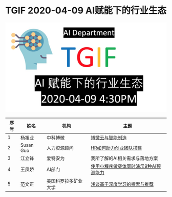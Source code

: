 # TGIF 2020-04-09 AI赋能下的行业生态
![](Documents/9.jpg "")


| 序号 | 姓名 | 机构 | 主题 |
| ---- | ---- | ----|-----|
|1| 杨祖业 | 中科博微 | [博微云与智能制造](Documents/TGIF.20200409.分享模版.pdf)|
|2| Susan Guo | 人力资源顾问 | [HR如何助力创业团队搭建](Documents/HR助力创业团队_V3_20.04.09_Share.pptx) |
|3| 江立锋 | 爱特安为 | 我所了解的AI相关需求与落地方案|
|4| 王凤娇 | AI部门 | [使用小程序做载体同时演示9种AI预测能力](Document/TGIF分享演讲许晶晶.20200326.pdf)|
|5| 范文正 | 美国科罗拉多矿业大学 | [浅谈基于深度学习的搜索与推荐](Documents/搜索与推荐.pptx) |
